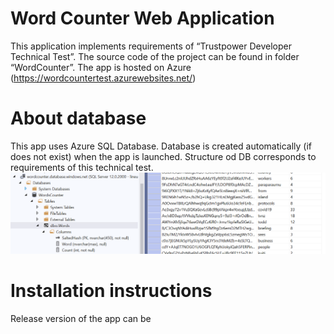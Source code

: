 # Word Counter Web Application
This application implements requirements of “Trustpower Developer Technical Test”.
The source code of the project can be found in folder “WordCounter”.
The app is hosted on Azure (https://wordcountertest.azurewebsites.net/)
# About database
This app uses Azure SQL Database. Database is created automatically (if does not exist) when the app is launched. Structure od DB corresponds to requirements of this technical test.
![DBStructure]( https://github.com/PavelSobolev/TrustPower_exp/blob/master/WordCounter/db.png) 
# Installation instructions
Release version of the app can  be 
